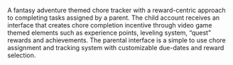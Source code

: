 A fantasy adventure themed chore tracker with a reward-centric approach to completing tasks assigned by a parent. The child account receives an interface that creates chore completion incentive through video game themed elements such as experience points, leveling system, “quest” rewards and achievements. The parental interface is a simple to use chore assignment and tracking system with customizable due-dates and reward selection.

